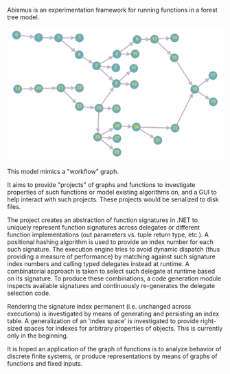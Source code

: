 Abismus is an experimentation framework for running functions in a forest tree model.

![Forest graph](forest.png)

This model mimics a "workflow" graph.

It aims to provide "projects" of graphs and functions to investigate properties of such functions or model existing algorithms on, and a GUI to help interact with such projects. These projects would be serialized to disk files.

The project creates an abstraction of function signatures in .NET to uniquely represent function signatures across delegates or different function implementations (out parameters vs. tuple return type, etc.). A positional hashing algorithm is used to provide an index number for each such signature. The execution engine tries to avoid dynamic dispatch (thus providing a measure of performance) by matching against such signature index numbers and calling typed delegates instead at runtime. A combinatorial approach is taken to select such delegate at runtime based on its signature. To produce these combinations, a code generation module inspects available signatures and continuously re-generates the delegate selection code.

Rendering the signature index permanent (i.e. unchanged across executions) is investigated by means of generating and persisting an index table. A generalization of an 'index space' is investigated to provide right-sized spaces for indexes for arbitrary properties of objects. This is currently only in the beginning.

It is hoped an application of the graph of functions is to analyze behavior of discrete finite systems, or produce representations by means of graphs of functions and fixed inputs.
